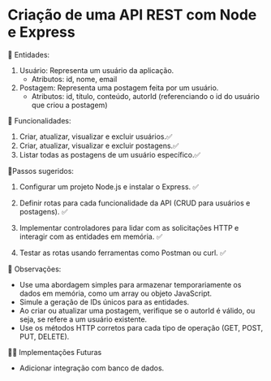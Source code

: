 # Criação de uma API REST com Node e Express

🧷 Entidades:

1. Usuário: Representa um usuário da aplicação.
   - Atributos: id, nome, email
2. Postagem: Representa uma postagem feita por um usuário.
   - Atributos: id, título, conteúdo, autorId (referenciando o id do usuário que criou a postagem)

🧷 Funcionalidades:

1. Criar, atualizar, visualizar e excluir usuários.✅
2. Criar, atualizar, visualizar e excluir postagens.✅
3. Listar todas as postagens de um usuário específico.✅

🔻Passos sugeridos:

1. Configurar um projeto Node.js e instalar o Express. ✅

2. Definir rotas para cada funcionalidade da API (CRUD para usuários e postagens). ✅

3. Implementar controladores para lidar com as solicitações HTTP e interagir com as entidades em memória. ✅

4. Testar as rotas usando ferramentas como Postman ou curl. ✅

🌱 Observações:

- Use uma abordagem simples para armazenar temporariamente os dados em memória, como um array ou objeto JavaScript.
- Simule a geração de IDs únicos para as entidades.
- Ao criar ou atualizar uma postagem, verifique se o autorId é válido, ou seja, se refere a um usuário existente.
- Use os métodos HTTP corretos para cada tipo de operação (GET, POST, PUT, DELETE).

📌💭 Implementações Futuras

- Adicionar integração com banco de dados.
